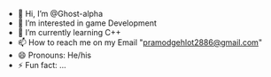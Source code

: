 - 👋 Hi, I’m @Ghost-alpha
- 👀 I’m interested in game Development
- 🌱 I’m currently learning C++
- 📫 How to reach me on my Email "pramodgehlot2886@gmail.com"
- 😄 Pronouns: He/his
- ⚡ Fun fact: ...

<!---
Ghost-alpha/Ghost-alpha is a ✨ special ✨ repository because its `README.md` (this file) appears on your GitHub profile.
You can click the Preview link to take a look at your changes.
--->

